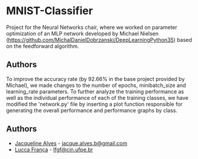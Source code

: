 # MNIST-Classifier

Project for the Neural Networks chair, where we worked on parameter optimization of an MLP network developed by Michael Nielsen (https://github.com/MichalDanielDobrzanski/DeepLearningPython35) based on the feedforward algorithm.

## Authors

To improve the accuracy rate (by 92.66% in the base project provided by Michael), we made changes to the number of epochs, minibatch_size and learning_rate parameters. To further analyze the training performance as well as the individual performance of each of the training classes, we have modified the 'network.py' file by inserting a plot function responsible for generating the overall performance and performance graphs by class.

## Authors

- [Jacqueline Alves](https://github.com/jacquealvesb) - jacque.alves.b@gmail.com
- [Lucca França](https://github.com/luccafgf) - lfgf@cin.ufpe.br
